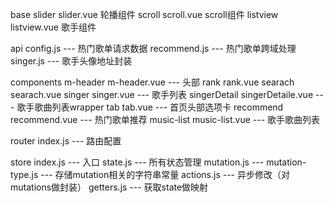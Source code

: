 base
    slider
        slider.vue 轮播组件
    scroll
        scroll.vue scroll组件
    listview
        listview.vue 歌手组件

api
    config.js --- 热门歌单请求数据
    recommend.js --- 热门歌单跨域处理
    singer.js --- 歌手头像地址封装

components
    m-header
        m-header.vue --- 头部
    rank
        rank.vue
    searach
        searach.vue
    singer
        singer.vue --- 歌手列表
    singerDetail 
        singerDetaile.vue --- 歌手歌曲列表wrapper
    tab
        tab.vue --- 首页头部选项卡
    recommend
        recommend.vue --- 热门歌单推荐
    music-list 
        music-list.vue --- 歌手歌曲列表
    

router
    index.js --- 路由配置

store
    index.js --- 入口
    state.js --- 所有状态管理
    mutation.js ---
    mutation-type.js --- 存储mutation相关的字符串常量
    actions.js --- 异步修改（对mutations做封装）
    getters.js --- 获取state做映射
